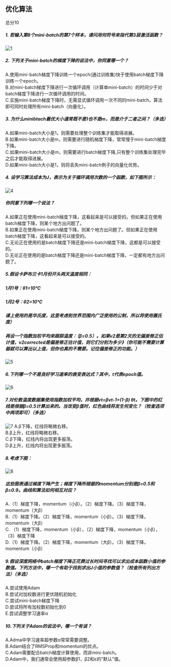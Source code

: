 ## 优化算法
总分10  
##### 1. 若输入第8个mini-batch的第7个样本，请问用何符号来指代第3层激活函数？  
 ![1](picture/1.png)

##### 2. 下列关于mini-batch的梯度下降的说法中，你同意哪一个？   
A.使用mini-batch梯度下降训练一个epoch(通过训练集)快于使用batch梯度下降训练一个epoch。  
B.对mini-batch梯度下降进行一次循环调用（计算单mini-batch）的时间少于对batch梯度下降进行一次循环调用的时间。  
C.实施mini-batch梯度下降时，无需显式循环调用一次不同的mini-batch，算法即可同时处理所有mini-batch（向量化）。 

##### 3. 为什么minibtach最优大小通常既不是1也不是m，而是介于二者之间？（多选）
A.如果mini-batch大小是1，则需要处理整个训练集才能取得进展。  
B.如果mini-batch大小是m，则需要进行随机梯度下降，常常慢于mini-batch梯度下降。  
C.如果mini-batch大小是m，则需要进行batch梯度下降,只有整个训练集处理完毕之后才能取得进展。  
D.如果mini-batch大小是1，则将丢失mini-batch例子的向量化优势。

##### 4. 设学习算法成本为J，表示为关于循环调用次数的一个函数，如下图所示：
 ![4](picture/4.png)
##### 你同意下列哪一个说法？  
A.如果正在使用mini-batch梯度下降，这看起来是可以接受的。但如果正在使用batch梯度下降，则某个地方出问题了。  
B.如果正在使用mini-batch梯度下降，则某个地方出问题了。但如果正在使用batch梯度下降，这看起来是可以接受的。  
C.无论正在使用的是batch梯度下降还是mini-batch梯度下降，这都是可以接受的。  
D.无论正在使用的是batch梯度下降还是mini-batch梯度下降，一定都有地方出问题了。

##### 5.假设卡萨布兰卡1月份开头两天温度相同：
##### 1月1号：θ1=10℃
##### 1月2号：θ2=10℃
##### 课上使用的是华氏度，这里考虑到世界范围内广泛使用的公制，所以将使用摄氏度）
##### 再设一个指数加权平均来跟踪温度：（β=0.5）。如果v2是第2天的无偏差修正估计值，v2corrected是偏差修正估计值，则它们分别为多少》（你可能不需要计算器就可以算出以上值，但你也真的不需要。记住偏差修正的功能。）
 ![5](picture/5.png)

##### 6.下列哪一个不是良好学习速率的衰变表达式？其中，t代表epoch值。
 ![6](picture/6.png)

##### 7.对伦敦温度数据集使用指数加权平均，并根据vt=βvt-1+(1-β) θt。下图中的红线是根据β=0.5计算出来的。当改变β值时，红色曲线将发生何变化？（检查选项中两项即可）（多选）    
 ![7](picture/7.png)
A.β下降，红线将略微右移。  
B.β上升，红线将略微右移。  
C.β下降，红线内将出现更多振荡。  
D.β上升，红线内将出现更多振荡。


##### 8.考虑下图：
 ![8](picture/8.png) 
##### 这些图表通过梯度下降产生；梯度下降所根据的momentum分别是β=0.5和β=0.9。曲线和算法如何相互对应？
A.（1）梯度下降，momentum（小β）。（2）梯度下降。（3）梯度下降，momentum（大β）  
B.（1）梯度下降。（2）梯度下降，momentum（小β）。（3）梯度下降，momentum（大β）  
C. （1）梯度下降，momentum（小β），（2）梯度下降，momentum（小β），（3）梯度下降    
D.（1）梯度下降。（2）梯度下降，momentum（大β）。（3）梯度下降，momentum（小β）


##### 9.假设深度网络中batch梯度下降正花费过长时间寻找可以求出成本函数小值的参数值。下列方法中，哪一个有助于找到求出J小值的参数值？（检查所有列出方法）（多选）    
A.尝试使用Adam  
B.尝试对加权数进行更优随机初始化  
C.尝试mini-batch梯度下降  
D.尝试将所有加权数初始化到0  
E.尝试调整学习速率α


##### 10.下列关于Adam的说法中，哪一个有误？
A.Adma中学习速率超参数α常常需要调整。  
B.Adam结合了RMSProp和momentum的优点。  
C.Adam需要配合batch梯度计算使用，而非mini-batch。  
D.Adam中，我们通常会使用超参数β1，β2和ε的“默认”值。

